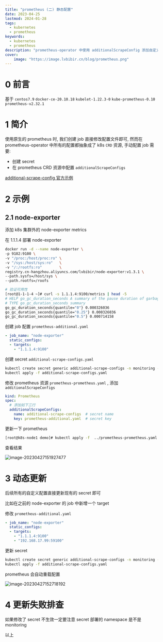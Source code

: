 ```yaml
---
title: "prometheus (二) 静态配置" 
date: 2023-04-25
lastmod: 2024-01-28
tags:
  - kubernetes
  - prometheus
keywords:
  - kubernetes
  - prometheus
description: "prometheus-operator 中使用 additionalScrapeConfig 添加自定义 job 和 target" 
cover:
    image: "https://image.lvbibir.cn/blog/prometheus.png"
---
```


# 0 前言

基于 `centos7.9` `docker-ce-20.10.18` `kubelet-1.22.3-0` `kube-prometheus-0.10` `prometheus-v2.32.1`

# 1 简介

使用原生的 prometheus 时, 我们创建 job 直接修改配置文件即可, 然而在 prometheus-operator 中所有的配置都抽象成了 k8s `CRD` 资源, 手动配置 job 需要:

- 创建 secret
- 在 prometheus CRD 资源中配置 `additionalScrapeConfigs`

[additional-scrape-config 官方示例](https://github.com/prometheus-operator/prometheus-operator/blob/main/Documentation/additional-scrape-config.md)

# 2 示例

## 2.1 node-exporter

添加 k8s 集群外的 node-exporter metrics

在 1.1.1.4 部署 node-exporter

```bash
docker run -d --name node-exporter \
-p 9102:9100 \
-v "/proc:/host/proc:ro" \
-v "/sys:/host/sys:ro"   \
-v "/:/rootfs:ro"        \
registry.cn-hangzhou.aliyuncs.com/lvbibir/node-exporter:v1.3.1 \
--path.sysfs=/host/sys \
--path.rootfs=/roofs 

# 验证可用性
[root@1-1-1-4 ~]# curl -s 1.1.1.4:9100/metrics | head -5
# HELP go_gc_duration_seconds A summary of the pause duration of garbage collection cycles.
# TYPE go_gc_duration_seconds summary
go_gc_duration_seconds{quantile="0"} 0.000326036
go_gc_duration_seconds{quantile="0.25"} 0.000326036
go_gc_duration_seconds{quantile="0.5"} 0.000714158
```

创建 job 配置 `prometheus-additional.yaml`

```yaml
- job_name: "node-exporter"
  static_configs:
  - targets: 
    - "1.1.1.4:9100"
```

创建 secret `additional-scrape-configs.yaml`

```bash
kubectl create secret generic additional-scrape-configs -n monitoring --from-file=prometheus-additional.yaml  > additional-scrape-configs.yaml
kubectl apply -f additional-scrape-configs.yaml 
```

修改 prometheus 资源 `prometheus-prometheus.yaml` , 添加 `additionalScrapeConfigs`

```yaml
kind: Prometheus
spec:
  # 添加如下三行
  additionalScrapeConfigs:
    name: additional-scrape-configs  # secret name
    key: prometheus-additional.yaml  # secret key
```

更新一下 prometheus

```bash
[root@k8s-node1 demo]# kubectl apply -f  ../prometheus-prometheus.yaml
```

查看结果

![image-20230427151927477](https://image.lvbibir.cn/blog/image-20230427151927477.png)

# 3 动态更新

后续所有的自定义配置直接更新现有的 secret 即可

比如在之前的 node-exporter 的 job 中新增一个 target

修改 `prometheus-additional.yaml`

```yaml
- job_name: "node-exporter"
  static_configs:
  - targets:
    - "1.1.1.4:9100"
    - "192.168.17.99:59100"
```

更新 secret

```bash
kubectl create secret generic additional-scrape-configs -n monitoring --from-file=prometheus-additional.yaml  > additional-scrape-configs.yaml
kubectl apply -f additional-scrape-configs.yaml 
```

prometheus 会自动重载配置

![image-20230427152718192](https://image.lvbibir.cn/blog/image-20230427152718192.png)

# 4 更新失败排查

如果修改了 secret 不生效一定要注意 secret 部署的 namespace 是不是 monitoring

以上

